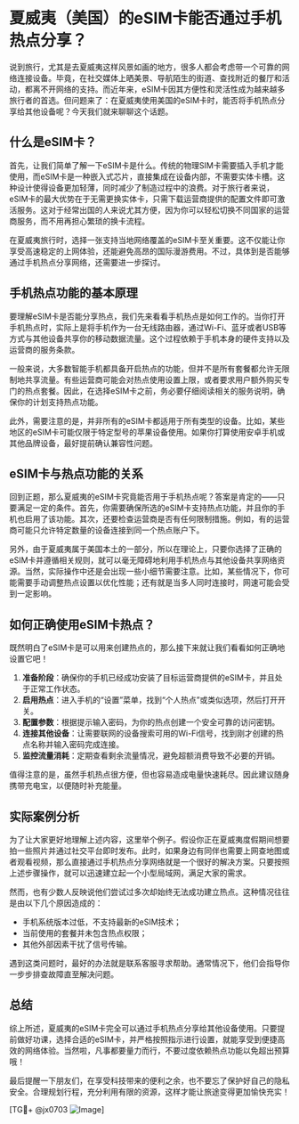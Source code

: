 # 夏威夷（美国）的eSIM卡能否通过手机热点分享？

说到旅行，尤其是去夏威夷这样风景如画的地方，很多人都会考虑带一个可靠的网络连接设备。毕竟，在社交媒体上晒美景、导航陌生的街道、查找附近的餐厅和活动，都离不开网络的支持。而近年来，eSIM卡因其方便性和灵活性成为越来越多旅行者的首选。但问题来了：在夏威夷使用美国的eSIM卡时，能否将手机热点分享给其他设备呢？今天我们就来聊聊这个话题。

## 什么是eSIM卡？

首先，让我们简单了解一下eSIM卡是什么。传统的物理SIM卡需要插入手机才能使用，而eSIM卡是一种嵌入式芯片，直接集成在设备内部，不需要实体卡槽。这种设计使得设备更加轻薄，同时减少了制造过程中的浪费。对于旅行者来说，eSIM卡的最大优势在于无需更换实体卡，只需下载运营商提供的配置文件即可激活服务。这对于经常出国的人来说尤其方便，因为你可以轻松切换不同国家的运营商服务，而不用再担心繁琐的换卡流程。

在夏威夷旅行时，选择一张支持当地网络覆盖的eSIM卡至关重要。这不仅能让你享受高速稳定的上网体验，还能避免高昂的国际漫游费用。不过，具体到是否能够通过手机热点分享网络，还需要进一步探讨。

## 手机热点功能的基本原理

要理解eSIM卡是否能分享热点，我们先来看看手机热点是如何工作的。当你打开手机热点时，实际上是将手机作为一台无线路由器，通过Wi-Fi、蓝牙或者USB等方式与其他设备共享你的移动数据流量。这个过程依赖于手机本身的硬件支持以及运营商的服务条款。

一般来说，大多数智能手机都具备开启热点的功能，但并不是所有套餐都允许无限制地共享流量。有些运营商可能会对热点使用设置上限，或者要求用户额外购买专门的热点套餐。因此，在选择eSIM卡之前，务必要仔细阅读相关的服务说明，确保你的计划支持热点功能。

此外，需要注意的是，并非所有的eSIM卡都适用于所有类型的设备。比如，某些地区的eSIM卡可能仅限于特定型号的苹果设备使用。如果你打算使用安卓手机或其他品牌设备，最好提前确认兼容性问题。

## eSIM卡与热点功能的关系

回到正题，那么夏威夷的eSIM卡究竟能否用于手机热点呢？答案是肯定的——只要满足一定的条件。首先，你需要确保所选的eSIM卡支持热点功能，并且你的手机也启用了该功能。其次，还要检查运营商是否有任何限制措施。例如，有的运营商可能只允许特定数量的设备连接到同一个热点账户下。

另外，由于夏威夷属于美国本土的一部分，所以在理论上，只要你选择了正确的eSIM卡并遵循相关规则，就可以毫无障碍地利用手机热点与其他设备共享网络资源。当然，实际操作中还是会出现一些小细节需要注意。比如，某些情况下，你可能需要手动调整热点设置以优化性能；还有就是当多人同时连接时，网速可能会受到一定影响。

## 如何正确使用eSIM卡热点？

既然明白了eSIM卡是可以用来创建热点的，那么接下来就让我们看看如何正确地设置它吧！

1. **准备阶段**：确保你的手机已经成功安装了目标运营商提供的eSIM卡，并且处于正常工作状态。
2. **启用热点**：进入手机的“设置”菜单，找到“个人热点”或类似选项，然后打开开关。
3. **配置参数**：根据提示输入密码，为你的热点创建一个安全可靠的访问密钥。
4. **连接其他设备**：让需要联网的设备搜索可用的Wi-Fi信号，找到刚才创建的热点名称并输入密码完成连接。
5. **监控流量消耗**：定期查看剩余流量情况，避免超额消费导致不必要的开销。

值得注意的是，虽然手机热点很方便，但也容易造成电量快速耗尽。因此建议随身携带充电宝，以便随时补充能量。

## 实际案例分析

为了让大家更好地理解上述内容，这里举个例子。假设你正在夏威夷度假期间想要拍一些照片并通过社交平台即时发布。此时，如果身边有同伴也需要上网查地图或者观看视频，那么直接通过手机热点分享网络就是一个很好的解决方案。只要按照上述步骤操作，就可以迅速建立起一个小型局域网，满足大家的需求。

然而，也有少数人反映说他们尝试过多次却始终无法成功建立热点。这种情况往往是由以下几个原因造成的：

- 手机系统版本过低，不支持最新的eSIM技术；
- 当前使用的套餐并未包含热点权限；
- 其他外部因素干扰了信号传输。

遇到这类问题时，最好的办法就是联系客服寻求帮助。通常情况下，他们会指导你一步步排查故障直至解决问题。

## 总结

综上所述，夏威夷的eSIM卡完全可以通过手机热点分享给其他设备使用。只要提前做好功课，选择合适的eSIM卡，并严格按照指示进行设置，就能享受到便捷高效的网络体验。当然啦，凡事都要量力而行，不要过度依赖热点功能以免超出预算哦！

最后提醒一下朋友们，在享受科技带来的便利之余，也不要忘了保护好自己的隐私安全。合理规划行程，充分利用有限的资源，这样才能让旅途变得更加愉快充实！

[TG💪+ @jx0703 ![Image](https://github.com/user-attachments/assets/dbca1d08-cadb-493c-b0ec-ad6f7a83f270)]